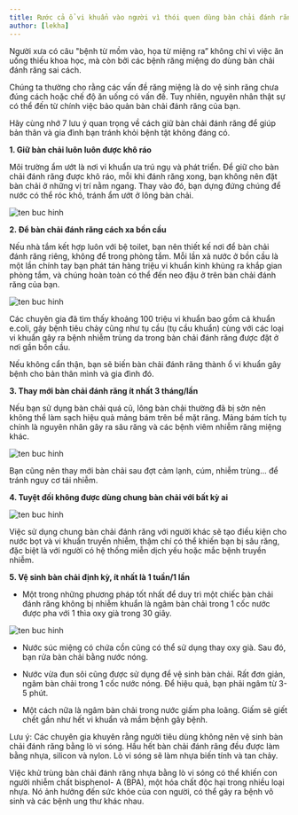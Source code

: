 ```yaml
---
title: Rước cả ổ vi khuẩn vào người vì thói quen dùng bàn chải đánh răng sai lầm
author: [lekha]
---
```


Người xưa có câu "bệnh từ mồm vào, họa từ miệng ra” không chỉ vì việc ăn uống thiếu khoa học, mà còn bởi các bệnh răng miệng do dùng bàn chải đánh răng sai cách.

Chúng ta thường cho rằng các vấn đề răng miệng là do vệ sinh răng chưa đúng cách hoặc chế độ ăn uống có vấn đề. Tuy nhiên, nguyên nhân thật sự có thể đến từ chính việc bảo quản bàn chải đánh răng của bạn.

Hãy cùng nhớ 7 lưu ý quan trọng về cách giữ bàn chải đánh răng để giúp bản thân và gia đình bạn tránh khỏi bệnh tật không đáng có.

**1. Giữ bàn chải luôn luôn được khô ráo**

Môi trường ẩm ướt là nơi vi khuẩn ưa trú ngụ và phát triển. Để giữ cho bàn chải đánh răng được khô ráo, mỗi khi đánh răng xong, bạn không nên đặt bàn chải ở những vị trí nằm ngang. Thay vào đó, bạn dựng đứng chúng để nước có thể róc khô, tránh ẩm ướt ở lông bàn chải.

![ten buc hinh](https://eva-img.24hstatic.com/upload/3-2017/images/2017-07-02/ruoc-o-vi-khuan-kinh-hoang-vao-nguoi-tu-dung-ban-chai-danh-rang-sai-cach-b--n-4_meitu_1-1498973658-width600height436.jpg "ten buc hinh")

**2. Để bàn chải đánh răng cách xa bồn cầu**

Nếu nhà tắm kết hợp luôn với bệ toilet, bạn nên thiết kế nơi để bàn chải đánh răng riêng, không để trong phòng tắm. Mỗi lần xả nước ở bồn cầu là một lần chính tay bạn phát tán hàng triệu vi khuẩn kinh khủng ra khắp gian phòng tắm, và chúng hoàn toàn có thể đến neo đậu ở trên bàn chải đánh răng của bạn.

![ten buc hinh](https://eva-img.24hstatic.com/upload/3-2017/images/2017-07-02/ruoc-o-vi-khuan-kinh-hoang-vao-nguoi-tu-dung-ban-chai-danh-rang-sai-cach-b--n-5_meitu_2-1498973658-width600height350.jpg "ten buc hinh")

Các chuyên gia đã tìm thấy khoảng 100 triệu vi khuẩn bao gồm cả khuẩn e.coli, gây bệnh tiêu chảy cũng như tụ cầu (tụ cầu khuẩn) cùng với các loại vi khuẩn gây ra bệnh nhiễm trùng da trong bàn chải đánh răng được đặt ở nơi gần bồn cầu.

Nếu không cẩn thận, bạn sẽ biến bàn chải đánh răng thành ổ vi khuẩn gây bệnh cho bản thân mình và gia đình đó.

**3. Thay mới bàn chải đánh răng ít nhất 3 tháng/lần**

Nếu bạn sử dụng bàn chải quá cũ, lông bàn chải thường đã bị sờn nên không thể làm sạch hiệu quả mảng bám trên bề mặt răng. Mảng bám tích tụ chính là nguyên nhân gây ra sâu răng và các bệnh viêm nhiễm răng miệng khác.

![ten buc hinh](https://eva-img.24hstatic.com/upload/3-2017/images/2017-07-02/ruoc-o-vi-khuan-kinh-hoang-vao-nguoi-tu-dung-ban-chai-danh-rang-sai-cach-b--n-2-1498973658-width600height400.jpg "ten buc hinh")

Bạn cũng nên thay mới bàn chải sau đợt cảm lạnh, cúm, nhiễm trùng... để tránh nguy cơ tái nhiễm.

**4. Tuyệt đối không được dùng chung bàn chải với bất kỳ ai**

![ten buc hinh](https://eva-img.24hstatic.com/upload/3-2017/images/2017-07-02/ruoc-o-vi-khuan-kinh-hoang-vao-nguoi-tu-dung-ban-chai-danh-rang-sai-cach-b--n-6-1498973718-width600height403.jpg "ten buc hinh")

Việc sử dụng chung bàn chải đánh răng với người khác sẽ tạo điều kiện cho nước bọt và vi khuẩn truyền nhiễm, thậm chí có thể khiến bạn bị sâu răng, đặc biệt là với người có hệ thống miễn dịch yếu hoặc mắc bệnh truyền nhiễm.

**5. Vệ sinh bàn chải định kỳ, ít nhất là 1 tuần/1 lần**

- Một trong những phương pháp tốt nhất để duy trì một chiếc bàn chải đánh răng không bị nhiễm khuẩn là ngâm bàn chải trong 1 cốc nước được pha với 1 thìa oxy già trong 30 giây.

![ten buc hinh](https://eva-img.24hstatic.com/upload/3-2017/images/2017-07-02/ruoc-o-vi-khuan-kinh-hoang-vao-nguoi-tu-dung-ban-chai-danh-rang-sai-cach-b--n-3-1498973032-width640height480.jpg "ten buc hinh")

- Nước súc miệng có chứa cồn cũng có thể sử dụng thay oxy già. Sau đó, bạn rửa bàn chải bằng nước nóng.

- Nước vừa đun sôi cũng được sử dụng để vệ sinh bàn chải. Rất đơn giản, ngâm bàn chải trong 1 cốc nước nóng. Để hiệu quả, bạn phải ngâm từ 3-5 phút.

- Một cách nữa là ngâm bàn chải trong nước giấm pha loãng. Giấm sẽ giết chết gần như hết vi khuẩn và mầm bệnh gây bệnh.

Lưu ý: Các chuyên gia khuyên rằng người tiêu dùng không nên vệ sinh bàn chải đánh răng bằng lò vi sóng. Hầu hết bàn chải đánh răng đều được làm bằng nhựa, silicon và nylon. Lò vi sóng sẽ làm nhựa biến tính và tan chảy.

Việc khử trùng bàn chải đánh răng nhựa bằng lò vi sóng có thể khiến con người nhiễm chất bisphenol- A (BPA), một hóa chất độc hại trong nhiều loại nhựa. Nó ảnh hưởng đến sức khỏe của con người, có thể gây ra bệnh vô sinh và các bệnh ung thư khác nhau.